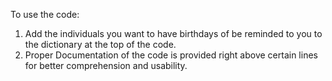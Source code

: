 To use the code:
1) Add the individuals you want to have birthdays of be reminded to you to the dictionary at the top of the code.
2) Proper Documentation of the code is provided right above certain lines for better comprehension and usability.

